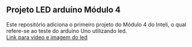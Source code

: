 ## Projeto LED arduíno Módulo 4
Este repositório adiciona o primeiro projeto do Módulo 4 do Inteli, o qual refere-se ao teste do arduíno Uno utilizando led.<br>
[Link para vídeo e imagem do led](https://drive.google.com/file/d/1kcPCNOPbSR4NDuI4VFlkZ8LVfXcTm5GC/view?usp=sharing)
